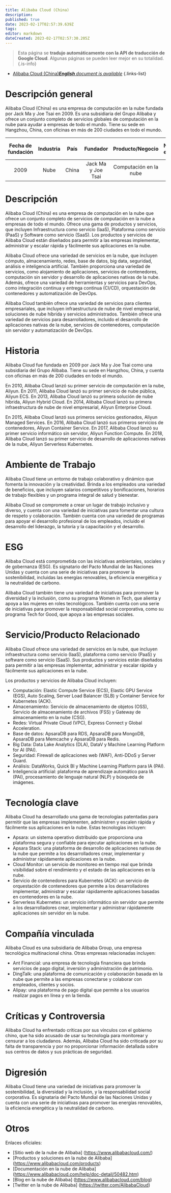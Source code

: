 ```yaml
---
title: Alibaba Cloud (China)
description: 
published: true
date: 2023-02-17T02:57:39.639Z
tags: 
editor: markdown
dateCreated: 2023-02-17T02:57:30.205Z
---
```


> Esta página se **tradujo automáticamente con la API de traducción de Google Cloud**.
Algunas páginas se pueden leer mejor en su totalidad.{.is-info}



- [Alibaba Cloud (China)***English** document is available*](/en/Knowledge-base/Dictionary/Company/alibaba-cloud-china)
{.links-list}

  
# Descripción general

Alibaba Cloud (China) es una empresa de computación en la nube fundada por Jack Ma y Joe Tsai en 2009. Es una subsidiaria del Grupo Alibaba y ofrece un conjunto completo de servicios globales de computación en la nube para ayudar a empresas de todo el mundo. Tiene su sede en Hangzhou, China, con oficinas en más de 200 ciudades en todo el mundo.

| Fecha de fundación | Industria | País | Fundador | Producto/Negocio | Número de empleados | Ubicación de la Sede | Sitio web de la empresa |
| :----------------: | :------: | :-----: | :-----: | :--------------: | :-----------------: | :--------------------: | :---------------: |
| 2009 | Nube | China | Jack Ma y Joe Tsai | Computación en la nube | Más de 20.000 | Hangzhou | https://www.alibabacloud.com/ |

# Descripción

Alibaba Cloud (China) es una empresa de computación en la nube que ofrece un conjunto completo de servicios de computación en la nube a empresas de todo el mundo. Ofrece una gama de productos y servicios, que incluyen Infraestructura como servicio (IaaS), Plataforma como servicio (PaaS) y Software como servicio (SaaS). Los productos y servicios de Alibaba Cloud están diseñados para permitir a las empresas implementar, administrar y escalar rápida y fácilmente sus aplicaciones en la nube.

Alibaba Cloud ofrece una variedad de servicios en la nube, que incluyen cómputo, almacenamiento, redes, base de datos, big data, seguridad, análisis e inteligencia artificial. También proporciona una variedad de servicios, como alojamiento de aplicaciones, servicios de contenedores, computación sin servidor y desarrollo de aplicaciones nativas de la nube. Además, ofrece una variedad de herramientas y servicios para DevOps, como integración continua y entrega continua (CI/CD), orquestación de contenedores y automatización de DevOps.

Alibaba Cloud también ofrece una variedad de servicios para clientes empresariales, que incluyen infraestructura de nube de nivel empresarial, soluciones de nube híbrida y servicios administrados. También ofrece una variedad de servicios para desarrolladores, incluido el desarrollo de aplicaciones nativas de la nube, servicios de contenedores, computación sin servidor y automatización de DevOps.

# Historia

Alibaba Cloud fue fundada en 2009 por Jack Ma y Joe Tsai como una subsidiaria del Grupo Alibaba. Tiene su sede en Hangzhou, China, y cuenta con oficinas en más de 200 ciudades en todo el mundo.

En 2010, Alibaba Cloud lanzó su primer servicio de computación en la nube, Aliyun. En 2011, Alibaba Cloud lanzó su primer servicio de nube pública, Aliyun ECS. En 2013, Alibaba Cloud lanzó su primera solución de nube híbrida, Aliyun Hybrid Cloud. En 2014, Alibaba Cloud lanzó su primera infraestructura de nube de nivel empresarial, Aliyun Enterprise Cloud.

En 2015, Alibaba Cloud lanzó sus primeros servicios gestionados, Aliyun Managed Services. En 2016, Alibaba Cloud lanzó sus primeros servicios de contenedores, Aliyun Container Service. En 2017, Alibaba Cloud lanzó su primer servicio informático sin servidor, Aliyun Function Compute. En 2018, Alibaba Cloud lanzó su primer servicio de desarrollo de aplicaciones nativas de la nube, Aliyun Serverless Kubernetes.

# Ambiente de Trabajo

Alibaba Cloud tiene un entorno de trabajo colaborativo y dinámico que fomenta la innovación y la creatividad. Brinda a los empleados una variedad de beneficios, que incluyen salarios competitivos y bonificaciones, horarios de trabajo flexibles y un programa integral de salud y bienestar.

Alibaba Cloud se compromete a crear un lugar de trabajo inclusivo y diverso, y cuenta con una variedad de iniciativas para fomentar una cultura de respeto y colaboración. También cuenta con una variedad de programas para apoyar el desarrollo profesional de los empleados, incluido el desarrollo del liderazgo, la tutoría y la capacitación y el desarrollo.

# ESG

Alibaba Cloud está comprometida con las iniciativas ambientales, sociales y de gobernanza (ESG). Es signatario del Pacto Mundial de las Naciones Unidas y cuenta con una serie de iniciativas para promover la sostenibilidad, incluidas las energías renovables, la eficiencia energética y la neutralidad de carbono.

Alibaba Cloud también tiene una variedad de iniciativas para promover la diversidad y la inclusión, como su programa Women in Tech, que alienta y apoya a las mujeres en roles tecnológicos. También cuenta con una serie de iniciativas para promover la responsabilidad social corporativa, como su programa Tech for Good, que apoya a las empresas sociales.

# Servicio/Producto Relacionado

Alibaba Cloud ofrece una variedad de servicios en la nube, que incluyen infraestructura como servicio (IaaS), plataforma como servicio (PaaS) y software como servicio (SaaS). Sus productos y servicios están diseñados para permitir a las empresas implementar, administrar y escalar rápida y fácilmente sus aplicaciones en la nube.

Los productos y servicios de Alibaba Cloud incluyen:

* Computación: Elastic Compute Service (ECS), Elastic GPU Service (EGS), Auto Scaling, Server Load Balancer (SLB) y Container Service for Kubernetes (ACK).
* Almacenamiento: Servicio de almacenamiento de objetos (OSS), Servicio de almacenamiento de archivos (FSS) y Gateway de almacenamiento en la nube (CSG).
* Redes: Virtual Private Cloud (VPC), Express Connect y Global Acceleration.
* Base de datos: ApsaraDB para RDS, ApsaraDB para MongoDB, ApsaraDB para Memcache y ApsaraDB para Redis.
* Big Data: Data Lake Analytics (DLA), DataV y Machine Learning Platform for AI (PAI).
* Seguridad: Firewall de aplicaciones web (WAF), Anti-DDoS y Server Guard.
* Análisis: DataWorks, Quick BI y Machine Learning Platform para IA (PAI).
* Inteligencia artificial: plataforma de aprendizaje automático para IA (PAI), procesamiento de lenguaje natural (NLP) y búsqueda de imágenes.

# Tecnología clave

Alibaba Cloud ha desarrollado una gama de tecnologías patentadas para permitir que las empresas implementen, administren y escalen rápida y fácilmente sus aplicaciones en la nube. Estas tecnologías incluyen:

* Apsara: un sistema operativo distribuido que proporciona una plataforma segura y confiable para ejecutar aplicaciones en la nube.
* Apsara Stack: una plataforma de desarrollo de aplicaciones nativas de la nube que permite a los desarrolladores crear, implementar y administrar rápidamente aplicaciones en la nube.
* Cloud Monitor: un servicio de monitoreo en tiempo real que brinda visibilidad sobre el rendimiento y el estado de las aplicaciones en la nube.
* Servicio de contenedores para Kubernetes (ACK): un servicio de orquestación de contenedores que permite a los desarrolladores implementar, administrar y escalar rápidamente aplicaciones basadas en contenedores en la nube.
* Serverless Kubernetes: un servicio informático sin servidor que permite a los desarrolladores crear, implementar y administrar rápidamente aplicaciones sin servidor en la nube.

# Compañía vinculada

Alibaba Cloud es una subsidiaria de Alibaba Group, una empresa tecnológica multinacional china. Otras empresas relacionadas incluyen:

* Ant Financial: una empresa de tecnología financiera que brinda servicios de pago digital, inversión y administración de patrimonio.
* DingTalk: una plataforma de comunicación y colaboración basada en la nube que permite a las empresas conectarse y colaborar con empleados, clientes y socios.
* Alipay: una plataforma de pago digital que permite a los usuarios realizar pagos en línea y en la tienda.

# Críticas y Controversia

Alibaba Cloud ha enfrentado críticas por sus vínculos con el gobierno chino, que ha sido acusado de usar su tecnología para monitorear y censurar a los ciudadanos. Además, Alibaba Cloud ha sido criticada por su falta de transparencia y por no proporcionar información detallada sobre sus centros de datos y sus prácticas de seguridad.

# Digresión

Alibaba Cloud tiene una variedad de iniciativas para promover la sostenibilidad, la diversidad y la inclusión, y la responsabilidad social corporativa. Es signataria del Pacto Mundial de las Naciones Unidas y cuenta con una serie de iniciativas para promover las energías renovables, la eficiencia energética y la neutralidad de carbono.

# Otros

Enlaces oficiales:

* [Sitio web de la nube de Alibaba] (https://www.alibabacloud.com/)
* [Productos y soluciones en la nube de Alibaba] (https://www.alibabacloud.com/products)
* [Documentación en la nube de Alibaba] (https://www.alibabacloud.com/help/doc-detail/50482.htm)
* [Blog en la nube de Alibaba] (https://www.alibabacloud.com/blog)
* [Twitter en la nube de Alibaba] (https://twitter.com/AlibabaCloud)